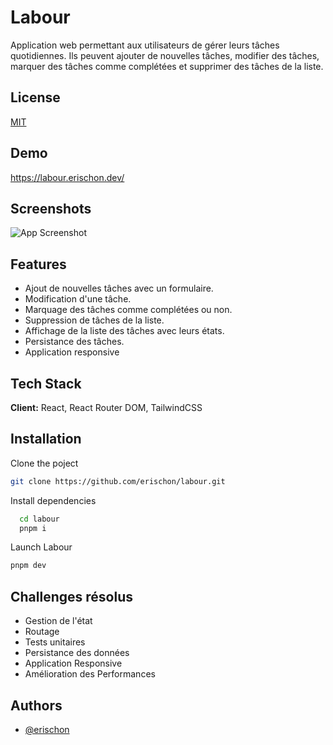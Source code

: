 
# Labour

Application web permettant aux utilisateurs de gérer leurs tâches quotidiennes. Ils peuvent ajouter de nouvelles tâches, modifier des tâches, marquer des tâches comme complétées et supprimer des tâches de la liste.


## License

[MIT](https://choosealicense.com/licenses/mit/)


## Demo

https://labour.erischon.dev/


## Screenshots

![App Screenshot](https://labour.erischon.dev/labour-ss-01.png)


## Features

- Ajout de nouvelles tâches avec un formulaire.
- Modification d'une tâche.
- Marquage des tâches comme complétées ou non.
- Suppression de tâches de la liste.
- Affichage de la liste des tâches avec leurs états.
- Persistance des tâches.
- Application responsive


## Tech Stack

**Client:** React, React Router DOM, TailwindCSS



## Installation

Clone the poject

``` bash
git clone https://github.com/erischon/labour.git
```

Install dependencies

```bash
  cd labour
  pnpm i
```

Launch Labour

``` bash
pnpm dev
```
## Challenges résolus

- Gestion de l'état
- Routage
- Tests unitaires
- Persistance des données
- Application Responsive
- Amélioration des Performances


## Authors

- [@erischon](https://www.github.com/erischon)

